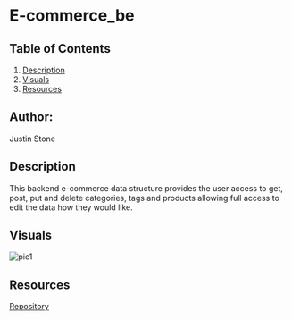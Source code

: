 # E-commerce_be

## Table of Contents 
1. [Description](#description)
2.  [Visuals](#visuals)
3. [Resources](#resources)

## Author:

Justin Stone

## Description

This backend e-commerce data structure provides the user access to get, post, put and delete categories, tags and products allowing full access to edit the data how they would like. 

## Visuals
![pic1](./cover_pic.jpg)

## Resources

[Repository](https://github.com/Justinstone2001/E-commerce_be)